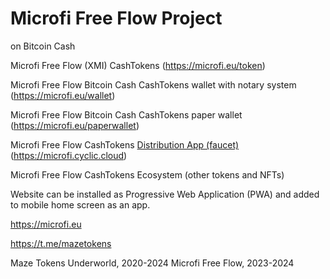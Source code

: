 # Microfi Free Flow Project

on Bitcoin Cash

Microfi Free Flow (XMI) CashTokens (https://microfi.eu/token)

Microfi Free Flow Bitcoin Cash CashTokens wallet with notary system (https://microfi.eu/wallet)

Microfi Free Flow Bitcoin Cash CashTokens paper wallet (https://microfi.eu/paperwallet)

Microfi Free Flow CashTokens [Distribution App (faucet)](https://github.com/mazetoken/microfiapp/) (https://microfi.cyclic.cloud)

Microfi Free Flow CashTokens Ecosystem (other tokens and NFTs)

Website can be installed as Progressive Web Application (PWA) and added to mobile home screen as an app.


https://microfi.eu

https://t.me/mazetokens

Maze Tokens Underworld, 2020-2024
Microfi Free Flow, 2023-2024